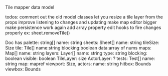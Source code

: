 Tile mapper data model


todos:
 comment out the old model classes
 let you resize a tile layer from the props
 improve listening to changes and updating
 make map editor bigger
 make persistence work again
 add array property edit hooks to fire changes properly
 ex: sheet.removeTile()


Doc has
    palette: string[]
    name: string
    sheets: Sheet[]
        name: string
        tileSize: Size
        tile: Tile[]
            name:string
            blocking:boolean
            data:array of nums
    maps: Map[]
        name: string
        layers: Layer[]
            name: string
            type: string
            blocking: boolean
            visible: boolean
            TileLayer: 
                size
            ActorLayer:
                ?
    tests: Test[]
        name: string
        map: mapref
        viewport: Size,
    actors:
        name: string
        hitbox: Bounds
        viewbox: Bounds
